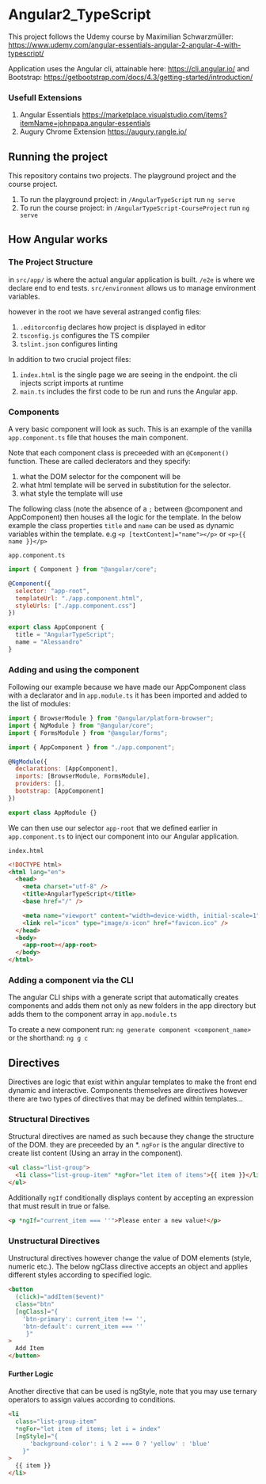 # Angular2_TypeScript

This project follows the Udemy course by Maximilian Schwarzmüller: https://www.udemy.com/angular-essentials-angular-2-angular-4-with-typescript/

Application uses the Angular cli, attainable here: https://cli.angular.io/ and
Bootstrap: https://getbootstrap.com/docs/4.3/getting-started/introduction/

### Usefull Extensions

1. Angular Essentials https://marketplace.visualstudio.com/items?itemName=johnpapa.angular-essentials
2. Augury Chrome Extension https://augury.rangle.io/

## Running the project

This repository contains two projects. The playground project and the course project.

1. To run the playground project: in `/AngularTypeScript` run `ng serve`
2. To run the course project: in `/AngularTypeScript-CourseProject` run `ng serve`

## How Angular works

### The Project Structure

in `src/app/` is where the actual angular application is built.
`/e2e` is where we declare end to end tests.
`src/environment` allows us to manage environment variables.

however in the root we have several astranged config files:

1. `.editorconfig` declares how project is displayed in editor
2. `tsconfig.js` configures the TS compiler
3. `tslint.json` configures linting

In addition to two crucial project files:

1. `index.html` is the single page we are seeing in the endpoint. the cli injects script imports at
   runtime
2. `main.ts` includes the first code to be run and runs the Angular app.

### Components

A very basic component will look as such. This is an example of the vanilla
`app.component.ts` file that houses the main component.

Note that each component class is preceeded with an `@Component()` function. These
are called declerators and they specify:

1. what the DOM selector for the component will be
2. what html template will be served in substitution for the selector.
3. what style the template will use

The following class (note the absence of a `;` between @component and AppComponent)
then houses all the logic for the template. In the below example the class properties
`title` and `name` can be used as dynamic variables within the template.
e.g `<p [textContent]="name"></p>` or `<p>{{ name }}</p>`

`app.component.ts`

```JavaScript
import { Component } from "@angular/core";

@Component({
  selector: "app-root",
  templateUrl: "./app.component.html",
  styleUrls: ["./app.component.css"]
})

export class AppComponent {
  title = "AngularTypeScript";
  name = "Alessandro"
}
```

### Adding and using the component

Following our example because we have made our AppComponent class with a declarator and in
`app.module.ts` it has been imported and added to the list of modules:

```JavaScript
import { BrowserModule } from "@angular/platform-browser";
import { NgModule } from "@angular/core";
import { FormsModule } from "@angular/forms";

import { AppComponent } from "./app.component";

@NgModule({
  declarations: [AppComponent],
  imports: [BrowserModule, FormsModule],
  providers: [],
  bootstrap: [AppComponent]
})

export class AppModule {}
```

We can then use our selector `app-root` that we defined earlier in `app.component.ts` to inject our
component into our Angular application.

`index.html`

```html
<!DOCTYPE html>
<html lang="en">
  <head>
    <meta charset="utf-8" />
    <title>AngularTypeScript</title>
    <base href="/" />

    <meta name="viewport" content="width=device-width, initial-scale=1" />
    <link rel="icon" type="image/x-icon" href="favicon.ico" />
  </head>
  <body>
    <app-root></app-root>
  </body>
</html>
```

### Adding a component via the CLI

The angular CLI ships with a generate script that automatically creates components and adds them not only as new folders in the app directory but adds them to the component array in `app.module.ts`

To create a new component run: `ng generate component <component_name>` or the shorthand: `ng g c`

## Directives

Directives are logic that exist within angular templates to make the front end dynamic and
interactive. Components themselves are directives however there are two types of
directives that may be defined within templates...

### Structural Directives

Structural directives are named as such because they change the structure of the DOM. they are
preceeded by an \*. `ngFor` is the angular directive to create list content (Using an array in the
component).

```html
<ul class="list-group">
  <li class="list-group-item" *ngFor="let item of items">{{ item }}</li>
</ul>
```

Additionally `ngIf` conditionally displays content by accepting an expression that must result in
true or false.

```html
<p *ngIf="current_item === ''">Please enter a new value!</p>
```

### Unstructural Directives

Unstructural directives however change the value of DOM elements (style, numeric etc.). The below
ngClass directive accepts an object and applies different styles according to specified logic.

```html
<button
  (click)="addItem($event)"
  class="btn"
  [ngClass]="{
    'btn-primary': current_item !== '',
    'btn-default': current_item === ''
     }"
>
  Add Item
</button>
```

#### Further Logic

Another directive that can be used is ngStyle, note that you may use ternary operators
to assign values according to conditions.

```html
<li
  class="list-group-item"
  *ngFor="let item of items; let i = index"
  [ngStyle]="{
      'background-color': i % 2 === 0 ? 'yellow' : 'blue'
    }"
>
  {{ item }}
</li>
```
